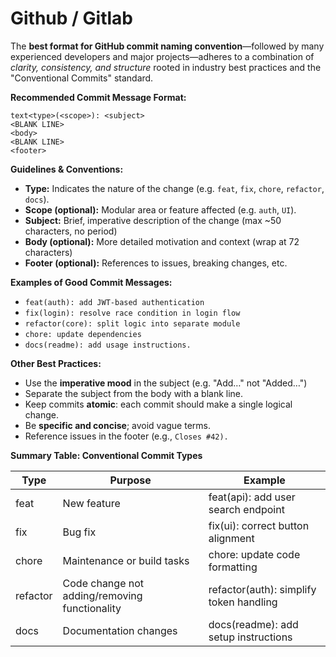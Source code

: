 # Github / Gitlab

The **best format for GitHub commit naming convention**—followed by many experienced developers and major projects—adheres to a combination of _clarity, consistency, and structure_ rooted in industry best practices and the "Conventional Commits" standard.

**Recommended Commit Message Format:**

```
text<type>(<scope>): <subject>
<BLANK LINE>
<body>
<BLANK LINE>
<footer>
```

**Guidelines & Conventions:**

* **Type:** Indicates the nature of the change (e.g. `feat`, `fix`, `chore`, `refactor`, `docs`).
* **Scope (optional):** Modular area or feature affected (e.g. `auth`, `UI`).
* **Subject:** Brief, imperative description of the change (max \~50 characters, no period)
* **Body (optional):** More detailed motivation and context (wrap at 72 characters)
* **Footer (optional):** References to issues, breaking changes, etc.

**Examples of Good Commit Messages:**

* `feat(auth): add JWT-based authentication`
* `fix(login): resolve race condition in login flow`
* `refactor(core): split logic into separate module`
* `chore: update dependencies`
* `docs(readme): add usage instructions.`

**Other Best Practices:**

* Use the **imperative mood** in the subject (e.g. "Add…" not "Added…")
* Separate the subject from the body with a blank line.
* Keep commits **atomic**: each commit should make a single logical change.
* Be **specific and concise**; avoid vague terms.
* Reference issues in the footer (e.g., `Closes #42).`

**Summary Table: Conventional Commit Types**

| Type     | Purpose                                       | Example                                 |
| -------- | --------------------------------------------- | --------------------------------------- |
| feat     | New feature                                   | feat(api): add user search endpoint     |
| fix      | Bug fix                                       | fix(ui): correct button alignment       |
| chore    | Maintenance or build tasks                    | chore: update code formatting           |
| refactor | Code change not adding/removing functionality | refactor(auth): simplify token handling |
| docs     | Documentation changes                         | docs(readme): add setup instructions    |

